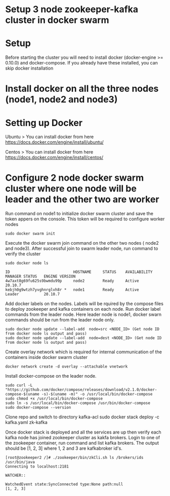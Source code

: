 # Setup 3 node zookeeper-kafka cluster in docker swarm
# Setup
Before starting the cluster you will need to install docker (docker-engine >= 0.10.0) and docker-compose. If you already have these installed, you can skip docker installation
# Install docker on all the three nodes (node1, node2 and node3)
# Setting up Docker
Ubuntu > You can install docker from here https://docs.docker.com/engine/install/ubuntu/

Centos > You can install docker from here https://docs.docker.com/engine/install/centos/

# Configure 2 node docker swarm cluster where one node will be leader and the other two are worker
Run command on node1 to initialize docker swarm cluster and save the token appers on the console. This token will be required to configure worker nodes

    sudo docker swarm init

Execute the docker swarm join command on the other two nodes ( node2 and node3). After successful join to swarm leader node, run command to verify the cluster

    sudo docker node ls

    ID                            HOSTNAME     STATUS    AVAILABILITY   MANAGER STATUS   ENGINE VERSION
    4w7axt8g69fu625s9bwmdu99p     node2        Ready     Active                          20.10.7
    kebjh0g9wtzh7yvghnrglvh8r *   node1        Ready     Active         Leader           20.10.7

Add docker labels on the nodes. Labels will be rquired by the compose files to deploy zookeeper and kafka containers on each node.
Run docker label commands from the leader node. Here leader node is node1, docker swarn commands should be run from the leader node only.
    
    sudo docker node update --label-add  node=src <NODE_ID> (Get node ID from docker node ls output and pass) 
    sudo docker node update --label-add  node=dest <NODE_ID> (Get node ID from docker node ls output and pass)
    
Create overlay network which is required for internal communication of the containers inside docker swarm cluster

    docker network create -d overlay --attachable vnetwork

Install docker-compose on the leader node.

    sudo curl -L "https://github.com/docker/compose/releases/download/v2.1.0/docker-compose-$(uname -s)-$(uname -m)" -o /usr/local/bin/docker-compose
    sudo chmod +x /usr/local/bin/docker-compose
    sudo ln -s /usr/local/bin/docker-compose /usr/bin/docker-compose
    sudo docker-compose --version

Clone  repo and switch to directory kafka-acl
    sudo docker stack deploy -c kafka.yaml zk-kafka

Once docker stack is deployed and all the services are up then verify each kafka node has joined zookeeper cluster as kakfa brokers. Login to one of the zookeeper container, run command and list kafka brokers. The output should be [1, 2, 3] where 1, 2 and 3 are kafkabroker id's.

    [root@zookeeper2 /]# ./zookeeper/bin/zkCli.sh ls /brokers/ids
    /usr/bin/java
    Connecting to localhost:2181

    WATCHER::

    WatchedEvent state:SyncConnected type:None path:null
    [1, 2, 3]
